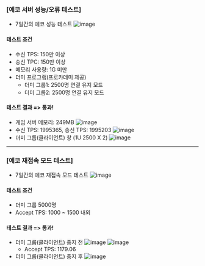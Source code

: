### \[에코 서버 성능/오류 테스트\]
* 7일간의 에코 성능 테스트
  ![image](https://github.com/user-attachments/assets/7d8147aa-1b2e-4332-b1c6-b0b8cdcbc9d9)

#### 테스트 조건
* 수신 TPS: 150만 이상
* 송신 TPC: 150만 이상
* 메모리 사용량: 1G 미만
* 더미 프로그램(프로카데미 제공)
  * 더미 그룹1: 2500명 연결 유지 모드
  * 더미 그룹2: 2500명 연결 유지 모드
 
#### 테스트 결과 => 통과!
* 게임 서버 메모리: 249MB
  ![image](https://github.com/user-attachments/assets/3a9c75be-9445-4163-a9ff-3dab60891d7b)
* 수신 TPS: 1995365, 송신 TPS: 1995203
  ![image](https://github.com/user-attachments/assets/6d3ab134-9dc7-4f42-a671-88972eea9c2a)
* 더미 그룹(클라이언트) 창 (1U 2500 X 2)
  ![image](https://github.com/user-attachments/assets/6e681306-ecf3-419d-a737-b35777b93bce)

---

### \[에코 재접속 모드 테스트\]
* 7일간의 에코 재접속 모드 테스트
  ![image](https://github.com/user-attachments/assets/149e4fb0-312e-4bad-9269-cf38d41cc3ce)

#### 테스트 조건
* 더미 그룹 5000명
* Accept TPS: 1000 ~ 1500 내외

#### 테스트 결과 => 통과!
* 더미 그룹(클라이언트) 중지 전
  ![image](https://github.com/user-attachments/assets/68efb319-292d-4b99-9c69-27bffbe11fef)
  ![image](https://github.com/user-attachments/assets/8e16c5d8-2d11-4e19-9e11-d8cc5bbb2a7b)
  * Accept TPS: 1179.06
* 더미 그룹(클라이언트) 중지 후
  ![image](https://github.com/user-attachments/assets/914c28de-9cd4-458c-b35c-d3f067b71253)
